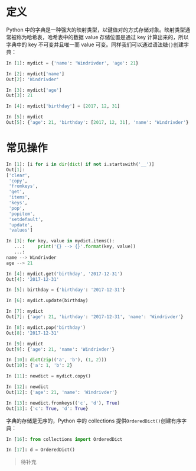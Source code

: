 # 定义

Python 中的字典是一种强大的映射类型，以键值对的方式存储对象。映射类型通常被称为哈希表，哈希表中的数据 value 存储位置是通过 key 计算出来的，所以字典中的 key 不可变并且唯一而 value 可变。同样我们可以通过语法糖`{}`创建字典：

```python
In [1]: mydict = {'name': 'Windrivder', 'age': 21}

In [2]: mydict['name']
Out[2]: 'Windrivder'

In [3]: mydict['age']
Out[3]: 21

In [4]: mydict['birthday'] = [2017, 12, 31]

In [5]: mydict
Out[5]: {'age': 21, 'birthday': [2017, 12, 31], 'name': 'Windrivder'}
```

# 常见操作

```python
In [1]: [i for i in dir(dict) if not i.startswith('__')]
Out[1]:
['clear',
 'copy',
 'fromkeys',
 'get',
 'items',
 'keys',
 'pop',
 'popitem',
 'setdefault',
 'update',
 'values']

In [3]: for key, value in mydict.items():
   ...:     print('{} --> {}'.format(key, value))
   ...:
name --> Windrivder
age --> 21

In [4]: mydict.get('birthday', '2017-12-31')
Out[4]: '2017-12-31'

In [5]: birthday = {'birthday': '2017-12-31'}

In [6]: mydict.update(birthday)

In [7]: mydict
Out[7]: {'age': 21, 'birthday': '2017-12-31', 'name': 'Windrivder'}

In [8]: mydict.pop('birthday')
Out[8]: '2017-12-31'

In [9]: mydict
Out[9]: {'age': 21, 'name': 'Windrivder'}

In [10]: dict(zip(('a', 'b'), (1, 2)))
Out[10]: {'a': 1, 'b': 2}

In [11]: newdict = mydict.copy()

In [12]: newdict
Out[12]: {'age': 21, 'name': 'Windrivder'}

In [13]: newdict.fromkeys(('c', 'd'), True)
Out[13]: {'c': True, 'd': True}
```

字典的存储是无序的，Python 中的 collections 提供`OrderedDict()`创建有序字典：

```python
In [16]: from collections import OrderedDict

In [17]: d = OrderedDict()
```

> 待补充
